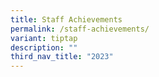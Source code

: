 ```yaml
---
title: Staff Achievements
permalink: /staff-achievements/
variant: tiptap
description: ""
third_nav_title: "2023"
---
```

